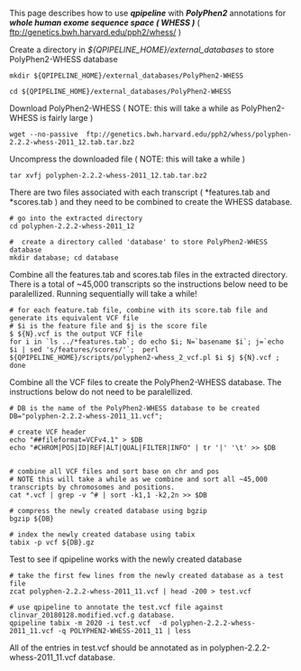 

This page describes how to use **_qpipeline_** with **_PolyPhen2_** annotations for **_whole human exome sequence space ( WHESS )_** ( ftp://genetics.bwh.harvard.edu/pph2/whess/ )


Create a directory in *${QPIPELINE_HOME}/external_databases* to store PolyPhen2-WHESS database
```
mkdir ${QPIPELINE_HOME}/external_databases/PolyPhen2-WHESS

cd ${QPIPELINE_HOME}/external_databases/PolyPhen2-WHESS
```

Download PolyPhen2-WHESS ( NOTE: this will take a while as PolyPhen2-WHESS is fairly large )
```
wget --no-passive  ftp://genetics.bwh.harvard.edu/pph2/whess/polyphen-2.2.2-whess-2011_12.tab.tar.bz2
```

Uncompress the downloaded file ( NOTE: this will take a while )
```
tar xvfj polyphen-2.2.2-whess-2011_12.tab.tar.bz2
```

There are two files associated with each transcript ( *features.tab and *scores.tab ) and they need to be combined to create the WHESS database.  

```
# go into the extracted directory
cd polyphen-2.2.2-whess-2011_12

#  create a directory called 'database' to store PolyPhen2-WHESS database
mkdir database; cd database
```
Combine all the features.tab and scores.tab files in the extracted directory.  There is a total of ~45,000 transcripts so the instructions below need to be paralellized.  Running sequentially will take a while!
```
# for each feature.tab file, combine with its score.tab file and generate its equivalent VCF file
# $i is the feature file and $j is the score file
$ ${N}.vcf is the output VCF file
for i in `ls ../*features.tab`; do echo $i; N=`basename $i`; j=`echo $i | sed 's/features/scores/'`;  perl ${QPIPELINE_HOME}/scripts/polyphen2-whess_2_vcf.pl $i $j ${N}.vcf ; done
```
Combine all the VCF files to create the PolyPhen2-WHESS database.  The instructions below do not need to be paralellized.
```
# DB is the name of the PolyPhen2-WHESS database to be created
DB="polyphen-2.2.2-whess-2011_11.vcf";

# create VCF header 
echo "##fileformat=VCFv4.1" > $DB
echo "#CHROM|POS|ID|REF|ALT|QUAL|FILTER|INFO" | tr '|' '\t' >> $DB


# combine all VCF files and sort base on chr and pos
# NOTE this will take a while as we combine and sort all ~45,000 transcripts by chromosomes and positions.
cat *.vcf | grep -v ^# | sort -k1,1 -k2,2n >> $DB

# compress the newly created database using bgzip
bgzip ${DB}

# index the newly created database using tabix
tabix -p vcf ${DB}.gz
```

Test to see if qpipeline works with the newly created database
```
# take the first few lines from the newly created database as a test file
zcat polyphen-2.2.2-whess-2011_11.vcf | head -200 > test.vcf 

# use qpipeline to annotate the test.vcf file against clinvar_20180128.modified.vcf.g database.  
qpipeline tabix -m 2020 -i test.vcf  -d polyphen-2.2.2-whess-2011_11.vcf -q POLYPHEN2-WHESS-2011_11 | less 
```
All of the entries in test.vcf should be annotated as in polyphen-2.2.2-whess-2011_11.vcf database.

